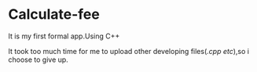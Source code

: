 # Calculate-fee

It is my first formal app.Using C++

It took too much time for me to upload other developing files(*.cpp etc*),so i choose to give up.
